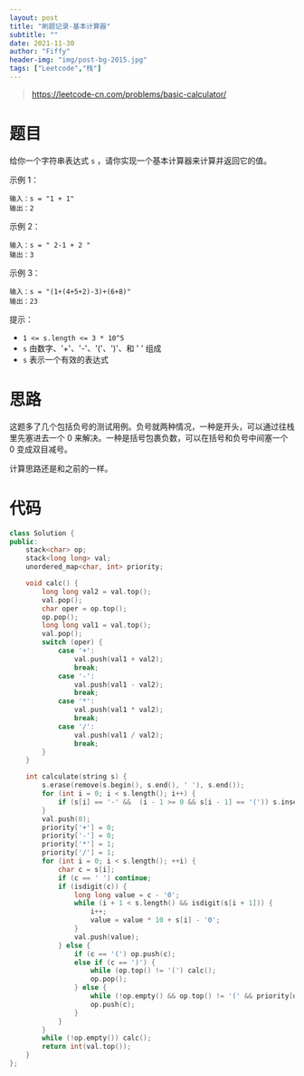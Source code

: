 ```yaml
---
layout: post
title: "刷题记录-基本计算器"
subtitle: ""
date: 2021-11-30
author: "Fiffy"
header-img: "img/post-bg-2015.jpg"
tags: ["Leetcode","栈"]
---
```


> https://leetcode-cn.com/problems/basic-calculator/

# 题目

给你一个字符串表达式 `s` ，请你实现一个基本计算器来计算并返回它的值。

 

示例 1：

```
输入：s = "1 + 1"
输出：2
```

示例 2：

```
输入：s = " 2-1 + 2 "
输出：3
```

示例 3：

```
输入：s = "(1+(4+5+2)-3)+(6+8)"
输出：23
```


提示：

- `1 <= s.length <= 3 * 10^5`
- `s` 由数字、'+'、'-'、'('、')'、和 ' ' 组成
- `s` 表示一个有效的表达式

# 思路

这题多了几个包括负号的测试用例。负号就两种情况，一种是开头，可以通过往栈里先塞进去一个 0 来解决。一种是括号包裹负数，可以在括号和负号中间塞一个 0 变成双目减号。

计算思路还是和之前的一样。

# 代码

```c++
class Solution {
public:
    stack<char> op;
    stack<long long> val;
    unordered_map<char, int> priority;

    void calc() {
        long long val2 = val.top();
        val.pop();
        char oper = op.top();
        op.pop();
        long long val1 = val.top();
        val.pop();
        switch (oper) {
            case '+':
                val.push(val1 + val2);
                break;
            case '-':
                val.push(val1 - val2);
                break;
            case '*':
                val.push(val1 * val2);
                break;
            case '/':
                val.push(val1 / val2);
                break;
        }
    }

    int calculate(string s) {
        s.erase(remove(s.begin(), s.end(), ' '), s.end());
        for (int i = 0; i < s.length(); i++) {
            if (s[i] == '-' &&  (i - 1 >= 0 && s[i - 1] == '(')) s.insert(i, 1, '0');
        }
        val.push(0);
        priority['+'] = 0;
        priority['-'] = 0;
        priority['*'] = 1;
        priority['/'] = 1;
        for (int i = 0; i < s.length(); ++i) {
            char c = s[i];
            if (c == ' ') continue;
            if (isdigit(c)) {
                long long value = c - '0';
                while (i + 1 < s.length() && isdigit(s[i + 1])) {
                    i++;
                    value = value * 10 + s[i] - '0';
                }
                val.push(value);
            } else {
                if (c == '(') op.push(c);
                else if (c == ')') {
                    while (op.top() != '(') calc();
                    op.pop();
                } else {
                    while (!op.empty() && op.top() != '(' && priority[op.top()] >= priority[c]) calc();
                    op.push(c);
                }
            }
        }
        while (!op.empty()) calc();
        return int(val.top());
    }
};
```

